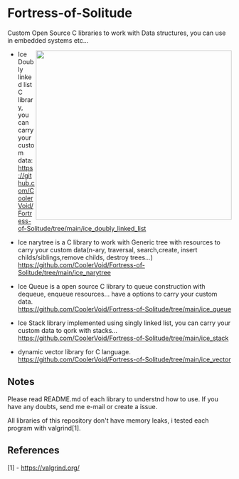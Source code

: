 # Fortress-of-Solitude
Custom Open Source C libraries to work with Data structures, you can use in embedded systems etc...

<img align="right" width="440" height="380" src="https://cdn.pixabay.com/photo/2014/07/30/02/00/iceberg-404966_960_720.jpg">

- Ice Doubly linked list C library, you can carry your custom data:
https://github.com/CoolerVoid/Fortress-of-Solitude/tree/main/ice_doubly_linked_list


- Ice narytree is a C library to work with Generic tree with resources to carry your custom data(n-ary, traversal, search,create, insert childs/siblings,remove childs, destroy trees...)  
https://github.com/CoolerVoid/Fortress-of-Solitude/tree/main/ice_narytree

- Ice Queue is a open source C library to queue construction with dequeue, enqueue resources... have a options to carry your custom data.  
https://github.com/CoolerVoid/Fortress-of-Solitude/tree/main/ice_queue

- Ice Stack library implemented using singly linked list, you can carry your custom data to qork with stacks... 
https://github.com/CoolerVoid/Fortress-of-Solitude/tree/main/ice_stack

- dynamic vector library for C language.
https://github.com/CoolerVoid/Fortress-of-Solitude/tree/main/ice_vector

Notes
--

Please read README.md of each library to understnd how to use.
If you have any doubts, send me e-mail or create a issue.

All libraries of this repository don't have memory leaks, i tested each program with valgrind[1].

References
--
[1] - https://valgrind.org/

